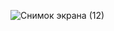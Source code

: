 ![Снимок экрана (12)](https://github.com/sd1551/tgBot/assets/149910913/87b39502-9f50-4adb-8281-4dfa47975eda)
